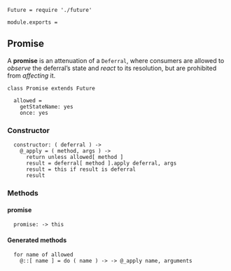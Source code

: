     Future = require './future'

    module.exports =



## Promise

A **promise** is an attenuation of a `Deferral`, where consumers are allowed
to *observe* the deferral’s state and *react* to its resolution, but are
prohibited from *affecting* it.

    class Promise extends Future

      allowed =
        getStateName: yes
        once: yes


### Constructor

      constructor: ( deferral ) ->
        @_apply = ( method, args ) ->
          return unless allowed[ method ]
          result = deferral[ method ].apply deferral, args
          result = this if result is deferral
          result



### Methods


#### promise

      promise: -> this


#### Generated methods

      for name of allowed
        @::[ name ] = do ( name ) -> -> @_apply name, arguments
